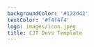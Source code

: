```yaml
---
backgroundColor: '#122d42'
textColor: '#f4f4f4'
logo: images/icon.jpeg
title: CJT Devs Template
---
```

